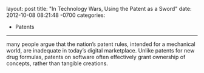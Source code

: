 layout: post
title:  "In Technology Wars, Using the Patent as a Sword"
date:   2012-10-08 08:21:48 -0700
categories:
  - Patents
---

many people argue that the nation’s patent rules, intended for a mechanical world, are inadequate in today’s digital marketplace. Unlike patents for new drug formulas, patents on software often effectively grant ownership of concepts, rather than tangible creations.
